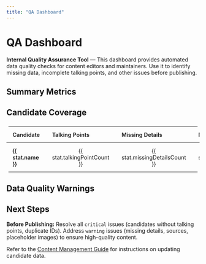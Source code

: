 ```yaml
---
title: "QA Dashboard"
---
```


<script setup lang="ts">
import { getQaSummaryMetrics, getCandidateQaStats, getQaIssueGroups } from '../.vitepress/data/qaMetrics'
import QaMetricGrid from '../.vitepress/theme/components/qa/QaMetricGrid.vue'
import QaIssueList from '../.vitepress/theme/components/qa/QaIssueList.vue'

const summaryMetrics = getQaSummaryMetrics()
const candidateStats = getCandidateQaStats()
const issueGroups = getQaIssueGroups()
</script>

# QA Dashboard

**Internal Quality Assurance Tool** — This dashboard provides automated data quality checks for content editors and maintainers. Use it to identify missing data, incomplete talking points, and other issues before publishing.

## Summary Metrics

<QaMetricGrid :metrics="summaryMetrics" />

## Candidate Coverage

<table class="qa-candidate-table">
  <thead>
    <tr>
      <th>Candidate</th>
      <th>Talking Points</th>
      <th>Missing Details</th>
      <th>Missing Sources</th>
      <th>Placeholder Headshot</th>
    </tr>
  </thead>
  <tbody>
    <tr
      v-for="stat in candidateStats"
      :key="stat.id"
      :class="{
        'qa-row--warning': stat.talkingPointCount === 0 || stat.usesPlaceholderHeadshot
      }"
    >
      <td class="qa-cell-candidate">{{ stat.name }}</td>
      <td class="qa-cell-number">{{ stat.talkingPointCount }}</td>
      <td class="qa-cell-number">{{ stat.missingDetailsCount }}</td>
      <td class="qa-cell-number">{{ stat.missingSourcesCount }}</td>
      <td class="qa-cell-boolean">{{ stat.usesPlaceholderHeadshot ? 'Yes' : 'No' }}</td>
    </tr>
  </tbody>
</table>

## Data Quality Warnings

<QaIssueList
  title="Candidates Missing Talking Points"
  :items="issueGroups.candidatesWithoutTalkingPoints"
/>

<QaIssueList
  title="Talking Points Missing Details"
  :items="issueGroups.talkingPointsMissingDetails"
/>

<QaIssueList
  title="Talking Points Missing Sources"
  :items="issueGroups.talkingPointsMissingSources"
/>

<QaIssueList
  title="Duplicate Talking Point IDs"
  :items="issueGroups.duplicateTalkingPointIds"
/>

<QaIssueList
  title="Placeholder Headshots"
  :items="issueGroups.placeholderHeadshots"
/>

## Next Steps

**Before Publishing:** Resolve all `critical` issues (candidates without talking points, duplicate IDs). Address `warning` issues (missing details, sources, placeholder images) to ensure high-quality content.

Refer to the [Content Management Guide](../content/README.md) for instructions on updating candidate data.

<style scoped>
.qa-candidate-table {
  width: 100%;
  border-collapse: collapse;
  margin: 1.5rem 0;
  font-size: 0.9rem;
  border: 1px solid var(--vp-c-divider);
  border-radius: 8px;
  overflow: hidden;
}

.qa-candidate-table thead {
  background-color: var(--vp-c-bg-soft);
}

.qa-candidate-table th {
  padding: 0.75rem 1rem;
  text-align: left;
  font-weight: 600;
  color: var(--vp-c-text-1);
  border-bottom: 2px solid var(--vp-c-divider);
}

.qa-candidate-table td {
  padding: 0.75rem 1rem;
  border-bottom: 1px solid var(--vp-c-divider);
  color: var(--vp-c-text-2);
}

.qa-candidate-table tbody tr:last-child td {
  border-bottom: none;
}

.qa-candidate-table tbody tr:hover {
  background-color: var(--vp-c-bg-soft);
}

.qa-row--warning {
  background-color: rgba(245, 158, 11, 0.05);
}

.qa-row--warning:hover {
  background-color: rgba(245, 158, 11, 0.1);
}

.qa-cell-candidate {
  font-weight: 600;
  color: var(--vp-c-text-1);
}

.qa-cell-number {
  text-align: center;
  font-variant-numeric: tabular-nums;
}

.qa-cell-boolean {
  text-align: center;
}

/* Responsive table */
@media (max-width: 768px) {
  .qa-candidate-table {
    font-size: 0.8rem;
  }

  .qa-candidate-table th,
  .qa-candidate-table td {
    padding: 0.5rem 0.75rem;
  }
}

@media (max-width: 640px) {
  .qa-candidate-table {
    display: block;
    overflow-x: auto;
  }
}
</style>
